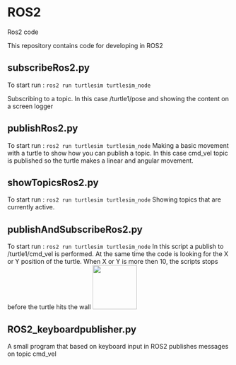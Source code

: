 # ROS2
Ros2 code

This repository contains code for developing in ROS2


<h2>subscribeRos2.py</h2>
To start run :  
<code>ros2 run turtlesim turtlesim_node</code>

Subscribing to a topic.  In this case /turtle1/pose and showing the content on a screen logger

<h2>publishRos2.py</h2>
To start run :  
<code>ros2 run turtlesim turtlesim_node</code>
Making a basic movement with a turtle to show how you can publish a topic.
In this case cmd_vel topic is published so the turtle makes a linear and angular movement.

<h2>showTopicsRos2.py</h2>
To start run :  
<code>ros2 run turtlesim turtlesim_node</code>
Showing topics that are currently active.

<h2>publishAndSubscribeRos2.py</h2>
To start run :  
<code>ros2 run turtlesim turtlesim_node</code>
In this script a publish to /turtle1/cmd_vel is performed. 
At the same time  the code is looking for the X or Y position of the turtle.
When X or Y is more then 10, the scripts stops before the turtle hits the wall

<img src="https://user-images.githubusercontent.com/74420584/186103890-ded878c3-1665-47c7-a4a5-a1e0e26fd2ba.png" width=100>

<h2>ROS2_keyboardpublisher.py</h2>
A small program that based on keyboard input in ROS2 publishes messages on topic cmd_vel
